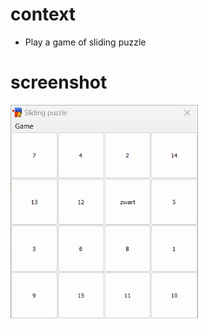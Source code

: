 # context
- Play a game of sliding puzzle

# screenshot
[<img src="screenshot.png" width="300"/>](screenshot.png)
